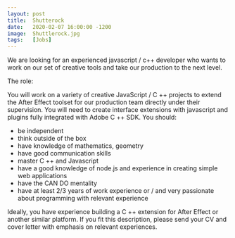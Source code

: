 ```yaml
---
layout: post
title:  Shutterock
date:   2020-02-07 16:00:00 -1200
image:  Shuttlerock.jpg
tags:   [Jobs]
---
```

We are looking for an experienced javascript / c++ developer who wants to work on our set of creative tools and take our production to the next level.

The role:

You will work on a variety of creative JavaScript / C ++ projects to extend the After Effect toolset for our production team directly under their supervision. You will need to create interface extensions with javascript and plugins fully integrated with Adobe C ++ SDK. You should:

* be independent
* think outside of the box
* have knowledge of mathematics, geometry
* have good communication skills
* master C ++ and Javascript
* have a good knowledge of node.js and experience in creating simple web applications
* have the CAN DO mentality
* have at least 2/3 years of work experience or / and very passionate about programming with relevant experience

Ideally, you have experience building a C ++ extension for After Effect or another similar platform.
If you fit this description, please send your CV and cover letter with emphasis on relevant experiences.